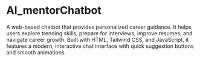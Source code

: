 # AI_mentorChatbot
A web-based chatbot that provides personalized career guidance. It helps users explore trending skills, prepare for interviews, improve resumes, and navigate career growth. Built with HTML, Tailwind CSS, and JavaScript, it features a modern, interactive chat interface with quick suggestion buttons and smooth animations.
